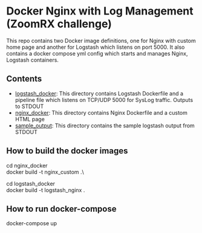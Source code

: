 # Docker Nginx with Log Management (ZoomRX challenge)

This repo contains two Docker image definitions, one for Nginx with custom home page and another for Logstash which listens on port 5000. It also contains a docker compose yml config which starts and manages Nginx, Logstash containers.

## Contents

- [logstash_docker](./logstash_docker): This directory contains Logstash Dockerfile and a pipeline file which listens on TCP/UDP 5000 for SysLog traffic. Outputs to STDOUT
- [nginx_docker](./nginx_docker): This directory contains Nginx Dockerfile and a custom HTML page
- [sample_output](./sample_output): This directory contains the sample logstash output from STDOUT


## How to build the docker images

cd nginx_docker\
docker build -t nginx_custom .\

cd logstash_docker\
docker build -t logstash_nginx .


## How to run docker-compose

docker-compose up
